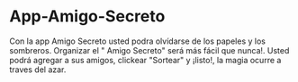 # App-Amigo-Secreto
Con la app Amigo Secreto usted podra olvídarse de los papeles y los sombreros. Organizar el " Amigo Secreto" será más fácil que nunca!. Usted podrá agregar a sus amigos, clickear "Sortear" y ¡listo!, la magia ocurre a traves del azar. 
